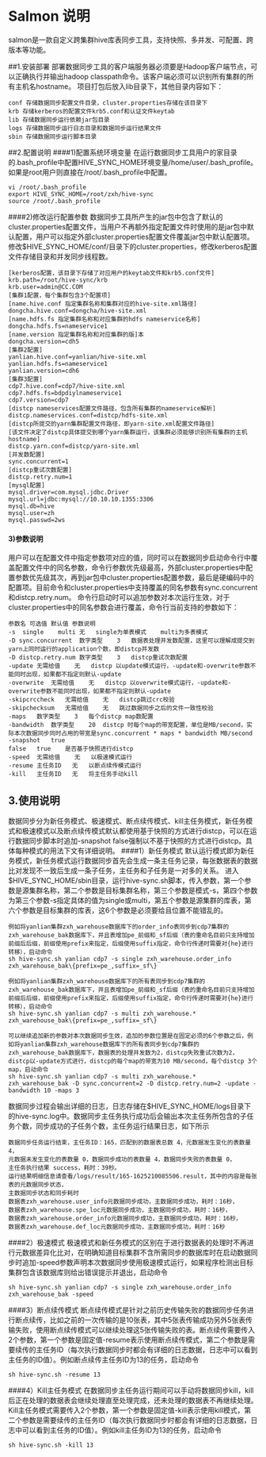 
# Salmon 说明
salmon是一款自定义跨集群hive库表同步工具，支持快照、多并发、可配置、跨版本等功能。

##1.安装部署
部署数据同步工具的客户端服务器必须要是Hadoop客户端节点，可以正确执行并输出hadoop classpath命令。该客户端必须可以识别所有集群的所有主机名hostname。
项目打包后放入lib目录下，其他目录内容如下：

    conf 存储数据同步配置文件目录，cluster.properties存储在该目录下
    krb 存储kerberos的配置文件krb5.conf和认证文件keytab
    lib 存储数据同步运行依赖jar包目录
    logs 存储数据同步运行日志目录和数据同步运行结果文件
    sbin 存储数据同步运行脚本目录

##2.配置说明
####1)配置系统环境变量
在运行数据同步工具用户的家目录的.bash_profile中配置HIVE_SYNC_HOME环境变量/home/user/.bash_profile。如果是root用户则直接在/root/.bash_profile中配置。

    vi /root/.bash_profile
    export HIVE_SYNC_HOME=/root/zxh/hive-sync
    source /root/.bash_profile

####2)修改运行配置参数
数据同步工具所产生的jar包中包含了默认的cluster.properties配置文件，当用户不再额外指定配置文件时使用的是jar包中默认配置，用户可以指定外部cluster.properties配置文件覆盖jar包中默认配置项。
修改$HIVE_SYNC_HOME/conf/目录下的cluster.properties，修改kerberos配置文件存储目录和并发同步线程数。
    
    [kerberos配置，该目录下存储了对应用户的keytab文件和krb5.conf文件]
    krb.path=/root/hive-sync/krb
    krb.user=admin@CC.COM
    [集群1配置，每个集群包含3个配置项]
    [name.hive.conf 指定集群名称和集群对应的hive-site.xml路径]
    dongcha.hive.conf=dongcha/hive-site.xml
    [name.hdfs.fs 指定集群名称和对应集群的hdfs nameservice名称]
    dongcha.hdfs.fs=nameservice1
    [name.version 指定集群名称和对应集群的版]本
    dongcha.version=cdh5
    [集群2配置]
    yanlian.hive.conf=yanlian/hive-site.xml
    yanlian.hdfs.fs=nameservice1
    yanlian.version=cdh6
    [集群3配置]
    cdp7.hive.conf=cdp7/hive-site.xml
    cdp7.hdfs.fs=bdpdiylnameservice1
    cdp7.version=cdp7
    [distcp nameservices配置文件路径，包含所有集群的nameservice解析]
    distcp.nameservices.conf=distcp/hdfs-site.xml
    [distcp所提交的yarn集群配置文件路径，即yarn-site.xml配置文件路径]
    [该文件决定了distcp具体提交到哪个yarn集群运行，该集群必须能够识别所有集群的主机hostname]
    distcp.yarn.conf=distcp/yarn-site.xml
    [并发数配置]
    sync.concurrent=1
    [distcp重试次数配置]
    distcp.retry.num=1
    [mysql配置]
    mysql.driver=com.mysql.jdbc.Driver
    mysql.url=jdbc:mysql://10.10.10.1355:3306
    mysql.db=hive
    mysql.user=zh
    mysql.passwd=2ws


#### 3)参数说明
用户可以在配置文件中指定参数项对应的值，同时可以在数据同步启动命令行中覆盖配置文件中的同名参数，命令行参数优先级最高，外部cluster.properties中配置参数优先级其次，再到jar包中cluster.properties配置参数，最后是硬编码中的配置项。目前命令和cluster.properties中支持覆盖的同名参数有sync.concurrent和distcp.retry.num。
命令行启动时可以追加参数对本次运行生效，对于cluster.properties中的同名参数会进行覆盖，命令行当前支持的参数如下：
    
    参数名	可选值	默认值	参数说明
    -s	single    multi	无	single为单表模式    multi为多表模式
    -D sync.concurrent	数字类型	3	数据表处理并发数配置，这里可以理解成提交到yarn上同时运行的application个数，即distcp并发数
    -D distcp.retry.num	数字类型	3	distcp重试次数配置
    -update	无需给值	无	distcp 以update模式运行，-update和-overwrite参数不能同时出现，如果都不指定则默认-update
    -overwrite	无需给值	无	distcp 以overwrite模式运行，-update和-overwrite参数不能同时出现，如果都不指定则默认-update
    -skipcrccheck	无需给值	无	distcp跳过crc校验
    -skipchecksum	无需给值	无	跳过数据同步之后的文件一致性校验
    -maps	数字类型	3	每个distcp map数配置
    -bandwidth	数字类型	20	distcp 时每个map的带宽配置，单位是MB/second，实际本次数据同步同时占用的带宽是sync.concurrent * maps * bandwidth MB/second
    -snapshot	true
    false	true	是否基于快照进行distcp
    -speed	无需给值	无	以极速模式运行
    -resume	主任务ID	无	以断点续传模式运行
    -kill	主任务ID	无	将主任务手动kill

## 3.使用说明

数据同步分为新任务模式、极速模式、断点续传模式、kill主任务模式，新任务模式和极速模式以及断点续传模式默认都使用基于快照的方式进行distcp，可以在运行数据同步脚本时追加-snapshot false强制以不基于快照的方式进行distcp。具体每种模式的用法下文有详细说明。
####1）新任务模式
默认运行模式即为新任务模式，新任务模式运行数据同步首先会生成一条主任务记录，每张数据表的数据比对发现不一致后生成一条子任务，主任务和子任务是一对多的关系。
进入$HIVE_SYNC_HOME/sbin目录，运行hive-sync.sh脚本，传入参数，第一个参数是源集群名称，第二个参数是目标集群名称，第三个参数是模式-s，第四个参数为第三个参数-s指定具体的值为single或multi，第五个参数是源集群的库表，第六个参数是目标集群的库表，这6个参数是必须要给且位置不能错乱的。
    
    例如将yanlian集群zxh_warehouse数据库下的order_info表同步到cdp7集群的zxh_warehouse_bak数据库下，并且表增加pe_前缀和_sf后缀（表的重命名目前只支持增加前缀后后缀，前缀使用prefix来指定，后缀使用suffix指定，命令行传递时需要对{he}进行转移），启动命令
    sh hive-sync.sh yanlian cdp7 -s single zxh_warehouse.order_info zxh_warehouse_bak\{prefix=pe_,suffix=_sf\}
	
	例如将yanlian集群zxh_warehouse数据库下的所有表同步到cdp7集群的zxh_warehouse_bak数据库下，并且表增加pe_前缀和_sf后缀（表的重命名目前只支持增加前缀后后缀，前缀使用prefix来指定，后缀使用suffix指定，命令行传递时需要对{he}进行转移），启动命令
    sh hive-sync.sh yanlian cdp7 -s multi zxh_warehouse.* zxh_warehouse_bak\{prefix=pe_,suffix=_sf\}
	
	可以继续追加新的参数对本次数据同步生效，追加的参数位置是在固定必须的6个参数之后，例如将yanlian集群zxh_warehouse数据库下的所有表同步到cdp7集群的zxh_warehouse_bak数据库下，数据表的处理并发数为2，distcp失败重试次数为2，distcp以-update方式进行，distcp的每个map的带宽为10 MB/second，每个distcp 3个map，启动命令
    sh hive-sync.sh yanlian cdp7 -s multi zxh_warehouse.* zxh_warehouse_bak -D sync.concurrent=2 -D distcp.retry.num=2 -update -bandwidth 10 -maps 3
数据同步过程会输出详细的日志，日志存储在$HIVE_SYNC_HOME/logs目录下的hive-sync.log中。数据同步主任务执行成功后会输出本次主任务所包含的子任务个数，同步成功的子任务个数，主任务运行结果日志，如下所示
    
    数据同步任务运行结束，主任务ID：165，匹配到的数据表总数 4，元数据发生变化的表数量 4，
    元数据未发生变化的表数量 0，数据同步成功的表数量 4，数据同步失败的表数量 0，
    主任务执行结果 success，耗时：39秒。
    运行结果明细信息请查看/logs/result/165-1625210085506.result，其中的内容是每张表的元数据同步状态，
    主数据同步状态和同步耗时
    数据表zxh_warehouse.user_info元数据同步成功，主数据同步成功，耗时：16秒，
    数据表zxh_warehouse.spe_loc元数据同步成功，主数据同步成功，耗时：16秒，
    数据表zxh_warehouse.order_info元数据同步成功，主数据同步成功，耗时：16秒，
    数据表zxh_warehouse.def_loc元数据同步成功，主数据同步成功，耗时：16秒
####2）极速模式
极速模式和新任务模式的区别在于进行数据表的处理时不再进行元数据差异化比对，在明确知道目标集群不含所需同步的数据库时在启动数据同步时追加-speed参数声明本次数据同步使用极速模式运行，如果程序检测出目标集群包含该数据库则给出错误提示并退出，启动命令
    
    sh hive-sync.sh yanlian cdp7 -s single zxh_warehouse.order_info zxh_warehouse_bak -speed
####3）断点续传模式
断点续传模式是针对之前历史传输失败的数据同步任务进行断点续传，比如之前的一次传输的是10张表，其中5张表传输成功另外5张表传输失败，使用断点续传模式可以继续处理这5张传输失败的表。断点续传需要传入2个参数，第一个参数是固定值-resume表示使用断点续传模式，第二个参数是需要续传的主任务ID（每次执行数据同步时都会有详细的日志数据，日志中可以看到主任务的ID值）。例如断点续传主任务ID为13的任务，启动命令
    
    sh hive-sync.sh -resume 13
####4）Kill主任务模式
在数据同步主任务运行期间可以手动将数据同步kill，kill后正在处理的数据表会继续处理直至处理完成，还未处理的数据表不再继续处理。Kill主任务模式需要传入2个参数，第一个参数是固定值-kill表示使用kill模式，第二个参数是需要续传的主任务ID（每次执行数据同步时都会有详细的日志数据，日志中可以看到主任务的ID值）。例如kill主任务ID为13的任务，启动命令
    
    sh hive-sync.sh -kill 13
